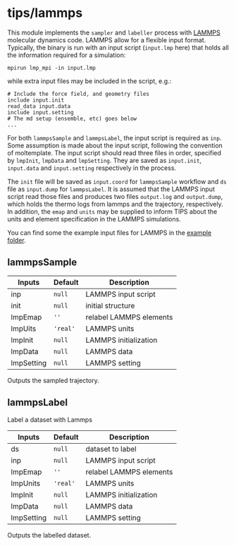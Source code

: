 # tips/lammps

This module implements the `sampler` and `labeller` process with
[LAMMPS](https://lammps.sandia.gov/) molecular dynamics code. LAMMPS allow for a
flexible input format. Typically, the binary is run with an input script
(`input.lmp` here) that holds all the information required for a simulation:

```shell
mpirun lmp_mpi -in input.lmp
```

while extra input files may be included in the script, e.g.:

```shell
# Include the force field, and geometry files
include input.init
read_data input.data
include input.setting
# The md setup (ensemble, etc) goes below
...
```

For both `lammpsSample` and `lammpsLabel`, the input script is required as
`inp`. Some assumption is made about the input script, following the convention
of moltemplate. The input script should read three files in order, specified by
`lmpInit`, `lmpData` and `lmpSetting`. They are saved as `input.init`,
`input.data` and `input.setting` respectively in the process.

The `init` file will be saved as `input.coord` for `lammpsSample` workflow and
 `ds` file as `input.dump` for `lammpsLabel`. It is assumed that the LAMMPS
 input script read those files and produces two files `output.log` and
 `output.dump`, which holds the thermo logs from lammps and the trajectory,
 respectively. In addition, the `emap` and `units` may be supplied to inform
 TIPS about the units and element specification in the LAMMPS simulations.

You can find some the example input files for LAMMPS in the [example
folder](https://github.com/yqshao/tips/tree/master/examples/explore-nacl).

## lammpsSample

| Inputs     | Default  | Description             |
|------------|----------|-------------------------|
| inp        | `null`   | LAMMPS input script     |
| init       | `null`   | initial structure       |
| lmpEmap    | `''`     | relabel LAMMPS elements |
| lmpUits    | `'real'` | LAMMPS units            |
| lmpInit    | `null`   | LAMMPS initialization   |
| lmpData    | `null`   | LAMMPS data             |
| lmpSetting | `null`   | LAMMPS setting          |

Outputs the sampled trajectory.

## lammpsLabel
Label a dataset with Lammps

| Inputs     | Default  | Description             |
|------------|----------|-------------------------|
| ds         | `null`   | dataset to label        |
| inp        | `null`   | LAMMPS input script     |
| lmpEmap    | `''`     | relabel LAMMPS elements |
| lmpUnits   | `'real'` | LAMMPS units            |
| lmpInit    | `null`   | LAMMPS initialization   |
| lmpData    | `null`   | LAMMPS data             |
| lmpSetting | `null`   | LAMMPS setting          |

Outputs the labelled dataset.

